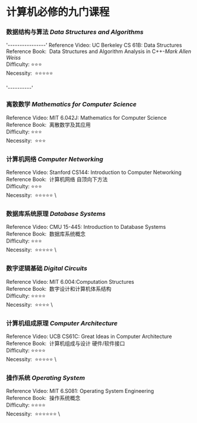 # 计算机必修的九门课程

### 数据结构与算法&nbsp;***Data Structures and Algorithms***
'----------------'
Reference Video:&nbsp;UC Berkeley CS 61B: Data Structures
\
Reference Book:&nbsp;&nbsp;Data Structures and Algorithm Analysis in C++-*Mark Allen Weiss*
\
Difficulty:&nbsp;⭐⭐️⭐️️
\
Necessity:&nbsp;&nbsp;⭐️⭐️⭐️⭐️⭐️<br><br>
'----------'
### 离散数学&nbsp;***Mathematics for Computer Science***
Reference Video:&nbsp;MIT 6.042J: Mathematics for Computer Science
\
Reference Book:&nbsp;&nbsp;离散数学及其应用
\
Difficulty:&nbsp;⭐⭐️⭐️️
\
Necessity:&nbsp;&nbsp;⭐️⭐️⭐️

### 计算机网络&nbsp;***Computer Networking***
Reference Video:&nbsp;Stanford CS144: Introduction to Computer Networking
\
Reference Book:&nbsp;&nbsp;计算机网络&nbsp;自顶向下方法
\
Difficulty:&nbsp;⭐⭐️⭐️️
\
Necessity:&nbsp;&nbsp;⭐️⭐️⭐️⭐️⭐
\
### 数据库系统原理&nbsp;***Database Systems***
Reference Video:&nbsp;CMU 15-445: Introduction to Database Systems
\
Reference Book:&nbsp;&nbsp;数据库系统概念
\
Difficulty:&nbsp;⭐⭐️⭐️️
\
Necessity:&nbsp;&nbsp;⭐️⭐️⭐️⭐️⭐
\
### 数字逻辑基础&nbsp;***Digital Circuits***
Reference Video:&nbsp;MIT 6.004:Computation Structures
\
Reference Book:&nbsp;&nbsp;数字设计和计算机体系结构
\
Difficulty:&nbsp;⭐⭐️⭐️️⭐
\
Necessity:&nbsp;&nbsp;⭐️⭐️⭐️⭐️
\
### 计算机组成原理&nbsp;***Computer Architecture***
Reference Video:&nbsp;UCB CS61C: Great Ideas in Computer Architecture
\
Reference Book:&nbsp;&nbsp;计算机组成与设计&nbsp;硬件/软件接口
\
Difficulty:&nbsp;⭐⭐️⭐️️⭐
\
Necessity:&nbsp;&nbsp;⭐️⭐️⭐️⭐️⭐
\
### 操作系统&nbsp;***Operating System***
Reference Video:&nbsp;MIT 6.S081: Operating System Engineering
\
Reference Book:&nbsp;&nbsp;操作系统概念
\
Difficulty:&nbsp;⭐⭐️⭐️️⭐
\
Necessity:&nbsp;&nbsp;⭐️⭐️⭐️⭐️⭐⭐
\





























